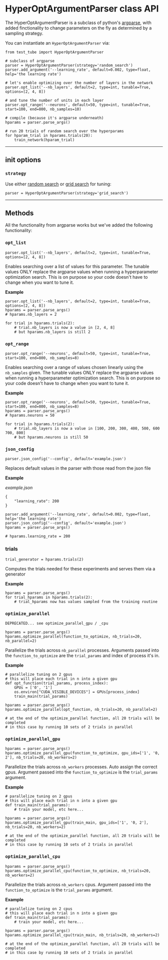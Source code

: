 # HyperOptArgumentParser class API

The HyperOptArgumentParser is a subclass of python's
[argparse](https://docs.python.org/3/library/argparse.html), with added
finctionality to change parameters on the fly as determined by a
sampling strategy.

You can instantiate an `HyperOptArgumentParser` via:

``` {.python}
from test_tube import HyperOptArgumentParser

# subclass of argparse
parser = HyperOptArgumentParser(strategy='random_search')
parser.add_argument('--learning_rate', default=0.002, type=float, help='the learning rate')

# let's enable optimizing over the number of layers in the network
parser.opt_list('--nb_layers', default=2, type=int, tunable=True, options=[2, 4, 8])

# and tune the number of units in each layer
parser.opt_range('--neurons', default=50, type=int, tunable=True, start=100, end=800, nb_samples=10)

# compile (because it's argparse underneath)
hparams = parser.parse_args()

# run 20 trials of random search over the hyperparams
for hparam_trial in hparams.trials(20):
    train_network(hparam_trial)
```

------------------------------------------------------------------------

## init options

### `strategy`

Use either [random
search](http://www.jmlr.org/papers/volume13/bergstra12a/bergstra12a.pdf)
or [grid
search](http://scikit-learn.org/stable/modules/generated/sklearn.model_selection.GridSearchCV.html)
for tuning:

``` {.python}
parser = HyperOptArgumentParser(strategy='grid_search')
```

------------------------------------------------------------------------

## Methods

All the functionality from argparse works but we've added the following
functionality:

### `opt_list`

``` {.python}
parser.opt_list('--nb_layers', default=2, type=int, tunable=True, options=[2, 4, 8])
```

Enables searching over a list of values for this parameter. The tunable
values ONLY replace the argparse values when running a hyperparameter
optimization search. This is on purpose so your code doesn't have to
change when you want to tune it.

**Example**

``` {.python}
parser.opt_list('--nb_layers', default=2, type=int, tunable=True, options=[2, 4, 8])
hparams = parser.parse_args()
# hparams.nb_layers = 2

for trial in hparams.trials(2):
    # trial.nb_layers is now a value in [2, 4, 8]
    # but hparams.nb_layers is still 2
```

### `opt_range`

``` {.python}
parser.opt_range('--neurons', default=50, type=int, tunable=True, start=100, end=800, nb_samples=8)
```

Enables searching over a range of values chosen linearly using the
`nb_samples` given. The tunable values ONLY replace the argparse values
when running a hyperparameter optimization search. This is on purpose so
your code doesn't have to change when you want to tune it.

**Example**

``` {.python}
parser.opt_range('--neurons', default=50, type=int, tunable=True, start=100, end=800, nb_samples=8)
hparams = parser.parse_args()
# hparams.neurons = 50

for trial in hparams.trials(2):
    # trial.nb_layers is now a value in [100, 200, 300, 400, 500, 600 700, 800]
    # but hparams.neurons is still 50
```

### `json_config`

``` {.python}
parser.json_config('--config', default='example.json')
```

Replaces default values in the parser with those read from the json file

**Example**

*example.json*

``` {.json}
{
    "learning_rate": 200
}
```

``` {.python}
parser.add_argument('--learning_rate', default=0.002, type=float, help='the learning rate')
parser.json_config('--config', default='example.json')
hparams = parser.parse_args()

# hparams.learning_rate = 200
```

### trials

``` {.python}
trial_generator = hparams.trials(2)
```

Computes the trials needed for these experiments and serves them via a
generator

**Example**

``` {.python}
hparams = parser.parse_args()
for trial_hparams in hparams.trials(2):
    # trial_hparams now has values sampled from the training routine
```

### `optimize_parallel`

`DEPRECATED... see optimize_parallel_gpu / _cpu`

``` {.python}
hparams = parser.parse_args()
hparams.optimize_parallel(function_to_optimize, nb_trials=20, nb_parallel=2)
```

Parallelize the trials across `nb_parallel` processes. Arguments passed
into the `function_to_optimize` are the `trial_params` and index of
process it's in.

**Example**

``` {.python}
# parallelize tuning on 2 gpus
# this will place each trial in n into a given gpu
def opt_function(trial_params, process_index):
    GPUs = ['0', '1']
    os.environ["CUDA_VISIBLE_DEVICES"] = GPUs[process_index]
    train_main(trial_params)

hparams = parser.parse_args()
hparams.optimize_parallel(opt_function, nb_trials=20, nb_parallel=2)

# at the end of the optimize_parallel function, all 20 trials will be completed
# in this case by running 10 sets of 2 trials in parallel
```

### `optimize_parallel_gpu`

``` {.python}
hparams = parser.parse_args()
hparams.optimize_parallel_gpu(function_to_optimize, gpu_ids=['1', '0, 2'], nb_trials=20, nb_workers=2)
```

Parallelize the trials across `nb_workers` processes. Auto assign the
correct gpus. Argument passed into the `function_to_optimize` is the
`trial_params` argument.

**Example**

``` {.python}
# parallelize tuning on 2 gpus
# this will place each trial in n into a given gpu
def train_main(trial_params):
    # train your model, etc here...

hparams = parser.parse_args()
hparams.optimize_parallel_gpu(train_main, gpu_ids=['1', '0, 2'], nb_trials=20, nb_workers=2)

# at the end of the optimize_parallel function, all 20 trials will be completed
# in this case by running 10 sets of 2 trials in parallel
```

### `optimize_parallel_cpu`

``` {.python}
hparams = parser.parse_args()
hparams.optimize_parallel_cpu(function_to_optimize, nb_trials=20, nb_workers=2)
```

Parallelize the trials across `nb_workers` cpus. Argument passed into the
`function_to_optimize` is the `trial_params` argument.

**Example**

``` {.python}
# parallelize tuning on 2 cpus
# this will place each trial in n into a given gpu
def train_main(trial_params):
    # train your model, etc here...

hparams = parser.parse_args()
hparams.optimize_parallel_cpu(train_main, nb_trials=20, nb_workers=2)

# at the end of the optimize_parallel function, all 20 trials will be completed
# in this case by running 10 sets of 2 trials in parallel
```
